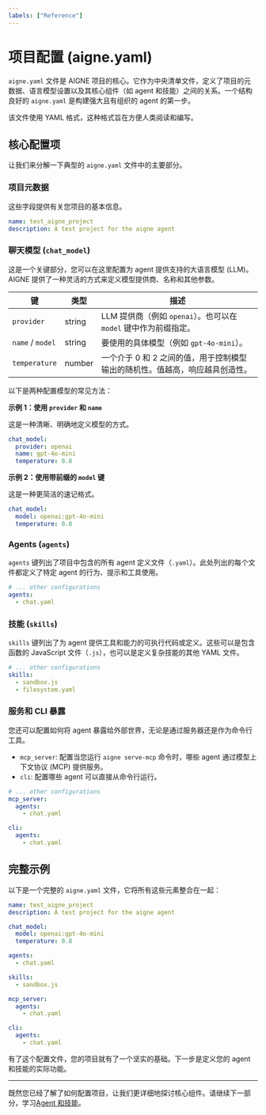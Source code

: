 ```yaml
---
labels: ["Reference"]
---
```


# 项目配置 (aigne.yaml)

`aigne.yaml` 文件是 AIGNE 项目的核心。它作为中央清单文件，定义了项目的元数据、语言模型设置以及其核心组件（如 agent 和技能）之间的关系。一个结构良好的 `aigne.yaml` 是构建强大且有组织的 agent 的第一步。

该文件使用 YAML 格式，这种格式旨在方便人类阅读和编写。

## 核心配置项

让我们来分解一下典型的 `aigne.yaml` 文件中的主要部分。

### 项目元数据

这些字段提供有关您项目的基本信息。

<x-field data-name="name" data-type="string" data-required="true" data-desc="项目的唯一标识符。"></x-field>
<x-field data-name="description" data-type="string" data-required="false" data-desc="关于项目功能的简要总结。"></x-field>

```yaml aigne.yaml icon=mdi:file-document
name: test_aigne_project
description: A test project for the aigne agent
```

### 聊天模型 (`chat_model`)

这是一个关键部分，您可以在这里配置为 agent 提供支持的大语言模型 (LLM)。AIGNE 提供了一种灵活的方式来定义模型提供商、名称和其他参数。

| 键 | 类型 | 描述 |
|---|---|---|
| `provider` | string | LLM 提供商（例如 `openai`）。也可以在 `model` 键中作为前缀指定。 |
| `name` / `model` | string | 要使用的具体模型（例如 `gpt-4o-mini`）。 |
| `temperature` | number | 一个介于 0 和 2 之间的值，用于控制模型输出的随机性。值越高，响应越具创造性。 |

以下是两种配置模型的常见方法：

**示例 1：使用 `provider` 和 `name`**

这是一种清晰、明确地定义模型的方式。

```yaml aigne.yaml icon=mdi:file-document
chat_model:
  provider: openai
  name: gpt-4o-mini
  temperature: 0.8
```

**示例 2：使用带前缀的 `model` 键**

这是一种更简洁的速记格式。

```yaml aigne.yaml icon=mdi:file-document
chat_model:
  model: openai:gpt-4o-mini
  temperature: 0.8
```

### Agents (`agents`)

`agents` 键列出了项目中包含的所有 agent 定义文件（`.yaml`）。此处列出的每个文件都定义了特定 agent 的行为、提示和工具使用。

```yaml aigne.yaml icon=mdi:file-document
# ... other configurations
agents:
  - chat.yaml
```

### 技能 (`skills`)

`skills` 键列出了为 agent 提供工具和能力的可执行代码或定义。这些可以是包含函数的 JavaScript 文件（`.js`），也可以是定义复杂技能的其他 YAML 文件。

```yaml aigne.yaml icon=mdi:file-document
# ... other configurations
skills:
  - sandbox.js
  - filesystem.yaml
```

### 服务和 CLI 暴露

您还可以配置如何将 agent 暴露给外部世界，无论是通过服务器还是作为命令行工具。

- `mcp_server`: 配置当您运行 `aigne serve-mcp` 命令时，哪些 agent 通过模型上下文协议 (MCP) 提供服务。
- `cli`: 配置哪些 agent 可以直接从命令行运行。

```yaml aigne.yaml icon=mdi:file-document
# ... other configurations
mcp_server:
  agents:
    - chat.yaml

cli:
  agents:
    - chat.yaml
```

## 完整示例

以下是一个完整的 `aigne.yaml` 文件，它将所有这些元素整合在一起：

```yaml aigne.yaml icon=mdi:file-document
name: test_aigne_project
description: A test project for the aigne agent

chat_model:
  model: openai:gpt-4o-mini
  temperature: 0.8

agents:
  - chat.yaml

skills:
  - sandbox.js

mcp_server:
  agents:
    - chat.yaml

cli:
  agents:
    - chat.yaml
```

有了这个配置文件，您的项目就有了一个坚实的基础。下一步是定义您的 agent 和技能的实际功能。

---

既然您已经了解了如何配置项目，让我们更详细地探讨核心组件。请继续下一部分，学习[Agent 和技能](./core-concepts-agents-and-skills.md)。
